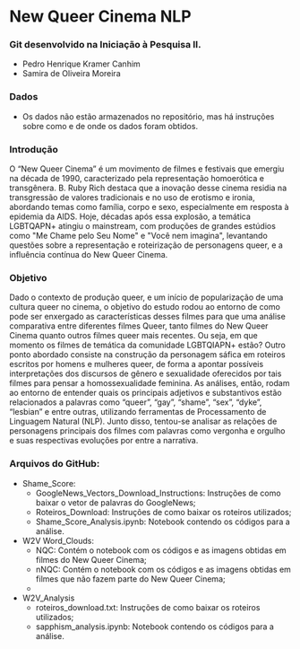 # New Queer Cinema NLP

### Git desenvolvido na Iniciação à Pesquisa II.
+ Pedro Henrique Kramer Canhim
+ Samira de Oliveira Moreira

### Dados
+  Os dados não estão armazenados no repositório, mas há instruções sobre como e de onde os dados foram obtidos.

### Introdução
O “New Queer Cinema” é um movimento de filmes e festivais que emergiu na década de 1990, caracterizado pela representação homoerótica e transgênera. B. Ruby Rich destaca que a inovação desse cinema residia na transgressão de valores tradicionais e no uso de erotismo e ironia, abordando temas como família, corpo e sexo, especialmente em resposta à epidemia da AIDS. Hoje, décadas após essa explosão, a temática LGBTQAPN+ atingiu o mainstream, com produções de grandes estúdios como "Me Chame pelo Seu Nome" e "Você nem imagina", levantando questões sobre a representação e roteirização de personagens queer, e a influência contínua do New Queer Cinema.

### Objetivo
Dado o contexto de produção queer, e um início de popularização de uma cultura queer no cinema, o objetivo do estudo rodou ao entorno de como pode ser enxergado as características desses filmes para que uma análise comparativa entre diferentes filmes Queer, tanto filmes do New Queer Cinema quanto outros filmes queer mais recentes. Ou seja, em que momento os filmes de temática da comunidade LGBTQIAPN+ estão? Outro ponto abordado consiste na construção da personagem sáfica em roteiros escritos por homens e mulheres queer, de forma a apontar possíveis interpretações dos discursos de gênero e sexualidade oferecidos por tais filmes para pensar a homossexualidade feminina. 
As análises, então, rodam ao entorno de entender quais os principais adjetivos e substantivos estão relacionados a palavras como “queer”, “gay”, “shame”, “sex”, “dyke”, “lesbian” e entre outras, utilizando ferramentas de Processamento de Linguagem Natural (NLP). Junto disso, tentou-se analisar as relações de personagens principais dos filmes com palavras como vergonha e orgulho e suas respectivas evoluções por entre a narrativa.

### Arquivos do GitHub:
+ Shame_Score:
  - GoogleNews_Vectors_Download_Instructions: Instruções de como baixar o vetor de palavras do GoogleNews;
  - Roteiros_Download: Instruções de como baixar os roteiros utilizados;
  - Shame_Score_Analysis.ipynb: Notebook contendo os códigos para a análise.
+ W2V Word_Clouds:
  - NQC: Contém o notebook com os códigos e as imagens obtidas em filmes do New Queer Cinema;
  - nNQC: Contém o notebook com os códigos e as imagens obtidas em filmes que não fazem parte do New Queer Cinema;
  - 
+ W2V_Analysis
  - roteiros_download.txt: Instruções de como baixar os roteiros utilizados;
  - sapphism_analysis.ipynb: Notebook contendo os códigos para a análise.
